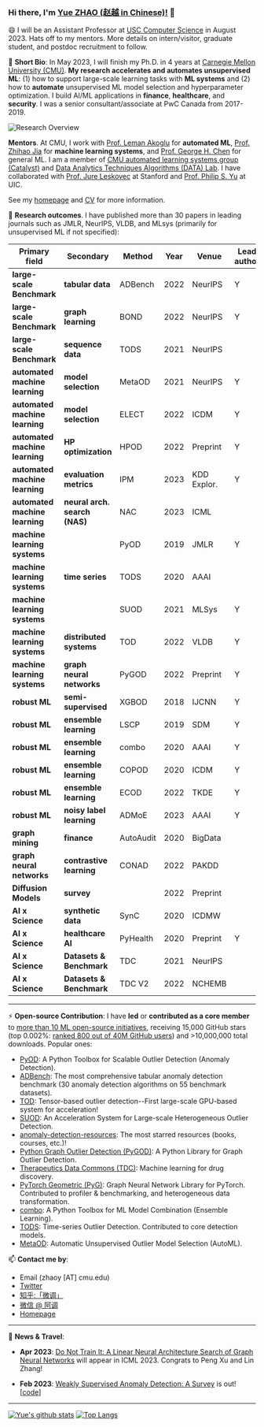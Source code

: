 ### Hi there, I'm [Yue ZHAO (赵越 in Chinese)!](https://www.andrew.cmu.edu/user/yuezhao2/) 👋

😄 I will be an Assistant Professor at [USC Computer Science](https://www.cs.usc.edu/) in August 2023. Hats off to my mentors. More details on intern/visitor, graduate student, and postdoc recruitment to follow.

🌱 **Short Bio**: In May 2023, I will finish my Ph.D. in 4 years at [Carnegie Mellon University (CMU)](https://www.cmu.edu/).
**My research accelerates and automates unsupervised ML**: (1) how to support large-scale learning tasks with **ML systems** and (2) how to **automate** unsupervised ML model selection and hyperparameter optimization.
I build AI/ML applications in **finance**, **healthcare**, and **security**.
I was a senior consultant/associate at PwC Canada from 2017-2019.

![Research Overview](https://www.andrew.cmu.edu/user/yuezhao2/img/overview.png)

**Mentors**. At CMU, I work with [Prof. Leman Akoglu](http://www.cs.cmu.edu/~lakoglu/) for **automated ML**, [Prof. Zhihao Jia](https://cs.cmu.edu/~zhihaoj2) for **machine learning systems**, and [Prof. George H. Chen](http://www.andrew.cmu.edu/user/georgech/) for general ML.
I am a member of  [CMU automated learning systems group (Catalyst)](https://catalyst.cs.cmu.edu/) and [Data Analytics Techniques Algorithms (DATA) Lab](https://datalab.heinz.cmu.edu/).
I have collaborated with [Prof. Jure Leskovec](https://cs.stanford.edu/~jure/) at Stanford and [Prof. Philip S. Yu](https://cs.uic.edu/profiles/philip-yu/) at UIC.


See my [homepage](https://www.andrew.cmu.edu/user/yuezhao2/) and [CV](https://www.andrew.cmu.edu/user/yuezhao2/files/ZHAO_YUE_CV.pdf) for more information.


🔭 **Research outcomes**. I have published more than 30 papers in leading journals such as JMLR, NeurIPS, VLDB, and MLsys
(primarily for unsupervised ML if not specified):

| **Primary field**                 | **Secondary**                	| **Method**    	| **Year** 	| **Venue**  	| **Lead author** 	    |
|--------------------------------	|------------------------------	|---------------	|----------	|------------	|--------------------	|
| **large-scale Benchmark**      	| **tabular data**              | ADBench          	| 2022     	| NeurIPS       | Y                  	|
| **large-scale Benchmark**      	| **graph learning**            | BOND          	| 2022     	| NeurIPS       | Y                  	|
| **large-scale Benchmark**       	| **sequence data**             | TODS          	| 2021     	| NeurIPS       |                    	|
| **automated machine learning** 	| **model selection**           | MetaOD        	| 2021     	| NeurIPS    	| Y                  	|
| **automated machine learning** 	| **model selection**           | ELECT         	| 2022     	| ICDM      	| Y                  	|
| **automated machine learning** 	| **HP optimization**           | HPOD          	| 2022     	| Preprint      | Y                  	|
| **automated machine learning** 	| **evaluation metrics**        | IPM           	| 2023     	| KDD Explor.   | Y                  	|
| **automated machine learning** 	| **neural arch. search (NAS)** | NAC             	| 2023     	| ICML          |                   	|
| **machine learning systems**   	|                              	| PyOD          	| 2019     	| JMLR       	| Y                  	|
| **machine learning systems**   	| **time series**              	| TODS          	| 2020     	| AAAI          |                    	|
| **machine learning systems**   	|                              	| SUOD          	| 2021     	| MLSys      	| Y                  	|
| **machine learning systems**   	| **distributed systems**  	    | TOD           	| 2022     	| VLDB   	    | Y                  	|
| **machine learning systems**   	| **graph neural networks**    	| PyGOD         	| 2022     	| Preprint   	| Y                  	|
| **robust ML**                 	| **semi-supervised**          	| XGBOD         	| 2018     	| IJCNN      	| Y                  	|
| **robust ML**                 	| **ensemble learning**         | LSCP          	| 2019     	| SDM        	| Y                  	|
| **robust ML**                 	| **ensemble learning**         | combo         	| 2020     	| AAAI       	| Y                  	|
| **robust ML**                 	| **ensemble learning**         | COPOD         	| 2020     	| ICDM       	| Y                  	|
| **robust ML**                 	| **ensemble learning**         | ECOD          	| 2022     	| TKDE       	| Y                  	|
| **robust ML**                 	| **noisy label learning**      | ADMoE          	| 2023     	| AAAI       	| Y                  	|
| **graph mining** 	                | **finance**               	| AutoAudit     	| 2020     	| BigData    	|                    	|
| **graph neural networks**      	| **contrastive learning**     	| CONAD         	| 2022     	| PAKDD      	|                    	|
| **Diffusion Models**              | **survey**                    |                   | 2022      | Preprint      |                       |
| **AI x Science**               	| **synthetic data**            | SynC              | 2020     	| ICDMW       	|                    	|
| **AI x Science**               	| **healthcare AI**             | PyHealth      	| 2020     	| Preprint   	| Y                  	|
| **AI x Science**               	| **Datasets & Benchmark**      | TDC           	| 2021     	| NeurIPS    	|                    	|
| **AI x Science**               	| **Datasets & Benchmark**      | TDC V2           	| 2022     	| NCHEMB    	|                    	|

----

⚡  **Open-source Contribution**: I have **led** or **contributed as a core member** to [more than 10 ML open-source initiatives](https://github.com/yzhao062), 
receiving 15,000 GitHub stars (top 0.002%: [ranked 800 out of 40M GitHub users](https://gitstar-ranking.com/yzhao062)) and >10,000,000 total downloads.
Popular ones:
* [PyOD](https://github.com/yzhao062/pyod): A Python Toolbox for Scalable Outlier Detection (Anomaly Detection).
* [ADBench](https://github.com/Minqi824/ADBench): The most comprehensive tabular anomaly detection benchmark (30 anomaly detection algorithms on 55 benchmark datasets).
* [TOD](https://github.com/yzhao062/pytod): Tensor-based outlier detection--First large-scale GPU-based system for acceleration!
* [SUOD](https://github.com/yzhao062/SUOD): An Acceleration System for Large-scale Heterogeneous Outlier Detection.
* [anomaly-detection-resources](https://github.com/yzhao062/anomaly-detection-resources): The most starred resources (books, courses, etc.)!
* [Python Graph Outlier Detection (PyGOD)](https://www.pygod.org/): A Python Library for Graph Outlier Detection.
* [Therapeutics Data Commons (TDC)](https://tdcommons.ai/): Machine learning for drug discovery.
* [PyTorch Geometric (PyG)](https://www.pyg.org/): Graph Neural Network Library for PyTorch. Contributed to profiler & benchmarking, and heterogeneous data transformation.
* [combo](https://github.com/yzhao062/combo): A Python Toolbox for ML Model Combination (Ensemble Learning).
* [TODS](https://github.com/datamllab/tods): Time-series Outlier Detection. Contributed to core detection models.
* [MetaOD](https://github.com/yzhao062/metaod): Automatic Unsupervised Outlier Model Selection (AutoML).


📫 **Contact me by**:
- Email (zhaoy [AT] cmu.edu)
- [Twitter](https://twitter.com/yzhao062)
- [知乎:「微调」](https://www.zhihu.com/people/breaknever)
- [微信 @ 阿调](https://www.andrew.cmu.edu/user/yuezhao2/files/ID_breaknever.jpg)
- [Homepage](https://www.andrew.cmu.edu/user/yuezhao2/)


----

💬 **News & Travel**:

- **Apr 2023**: [Do Not Train It: A Linear Neural Architecture Search of Graph Neural Networks](https://openreview.net/forum?id=rNLHeKckZc) will appear in ICML 2023. Congrats to Peng Xu and Lin Zhang!

- **Feb 2023**: [Weakly Supervised Anomaly Detection: A Survey](https://arxiv.org/abs/2302.04549) is out! [[code](https://github.com/yzhao062/WSAD)]



----

[![Yue's github stats](https://github-readme-stats.vercel.app/api?username=yzhao062&theme=material-palenight&count_private=true&hide=contribs)](https://github.com/anuraghazra/github-readme-stats)
[![Top Langs](https://github-readme-stats.vercel.app/api/top-langs/?username=yzhao062&theme=material-palenight&hide=Jupyter&layout=compact)](https://github.com/anuraghazra/github-readme-stats)

<!--
**yzhao062/yzhao062** is a ✨ _special_ ✨ repository because its `README.md` (this file) appears on your GitHub profile.

Here are some ideas to get you started:

- 🔭 I’m currently working on ...
- 🌱 I’m currently learning ...
- 👯 I’m looking to collaborate on ...
- 🤔 I’m looking for help with ...
- 💬 Ask me about ...
- 📫 How to reach me: ...
- 😄 Pronouns: ...
- ⚡ Fun fact: ...

I am the author/core developer of various machine learning tools and systems with more than millions of downloads. 
-->
